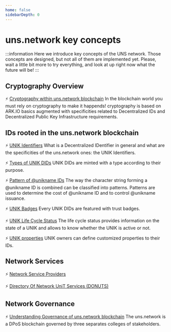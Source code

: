 ```yaml
---
home: false
sidebarDepth: 0
---
```


# uns.network key concepts

:::information
Here we introduce key concepts of the UNS network. Those concepts are designed, but not all of them are implemented yet.
Please, wait a little bit more to try everything, and look at up right now what the future will be!
:::

## Cryptography Overview

:zap: [Cryptography within uns.network blockchain](/key-concept/cryptography-overview)
<hbox>In the blockchain world you must rely on cryptography to make it happends! <brand name="uns"/> cryptography is based on ARK.IO basics augmented with specificities related to Decentralized IDs and Decentralized Public Key Infrastructure requirements.</hbox>

## IDs rooted in the uns.network blockchain

:zap: [UNIK Identifiers](/key-concept/unik-did-nft)
<hbox>What is a Decentralized IDentifier in general and what are the specificities of the uns.network ones: the UNIK Identifiers.</hbox>

:zap: [Types of UNIK DIDs](/key-concept/unik-type)
<hbox>UNIK DIDs are minted with a type according to their purpose.</hbox>

:zap: [Pattern of @unikname IDs](/key-concept/unik-pattern)
<hbox>The way the character string forming a @unikname ID is combined can be classified into patterns. Patterns are used to determine the cost of @unikname ID and to control @unikname issuance.</hbox>

:zap: [UNIK Badges](/key-concept/unik-badge)
<hbox>Every UNIK DIDs are featured with trust badges.</hbox>

:zap: [UNIK Life Cycle Status](/key-concept/unik-lifecycle)
<hbox>The life cycle status provides information on the state of a UNIK and allows to know whether the UNIK is active or not.</hbox>

:zap: [UNIK properties](/key-concept/unik-property)
<hbox>UNIK owners can define customized properties to their IDs.</hbox>

## Network Services

:zap: [Network Service Providers](/key-concept/service-provider)

:zap: [Directory Of Network UniT Services (DONUTS)](/key-concept/donuts)


## Network Governance

:zap: [Understanding Governance of uns.network blockchain](/key-concept/network-governance)
<hbox>The uns.network is a DPoS blockchain governed by three separates colleges of stakeholders.</hbox>
